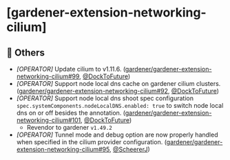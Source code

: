 # [gardener-extension-networking-cilium]
## 🏃 Others
* *[OPERATOR]* Update cilium to v1.11.6. ([gardener/gardener-extension-networking-cilium#99](https://github.com/gardener/gardener-extension-networking-cilium/pull/99), [@DockToFuture](https://github.com/DockToFuture))
* *[OPERATOR]* Support node local dns cache on gardener cilium clusters. ([gardener/gardener-extension-networking-cilium#92](https://github.com/gardener/gardener-extension-networking-cilium/pull/92), [@DockToFuture](https://github.com/DockToFuture))
* *[OPERATOR]* Support node local dns shoot spec configuration `spec.systemComponents.nodeLocalDNS.enabled: true` to switch node local dns on or off besides the annotation. ([gardener/gardener-extension-networking-cilium#101](https://github.com/gardener/gardener-extension-networking-cilium/pull/101), [@DockToFuture](https://github.com/DockToFuture))
  * Revendor to gardener `v1.49.2`
* *[OPERATOR]* Tunnel mode and debug option are now properly handled when specified in the cilium provider configuration. ([gardener/gardener-extension-networking-cilium#95](https://github.com/gardener/gardener-extension-networking-cilium/pull/95), [@ScheererJ](https://github.com/ScheererJ))